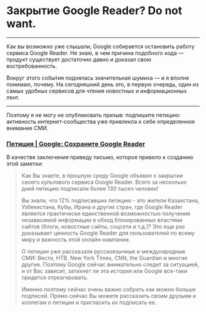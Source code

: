 # Закрытие Google Reader? Do not want.

* * *
Как вы возможно уже слышали, Google собирается остановить работу сервиса Google Reader. Не знаю, в чем причина подобного хода — продукт существует достаточно давно и доказал свою востребованность.

Вокруг этого события поднялась значительная шумиха — и я вполне понимаю, почему. На сегодняшний день это, в первую очередь, один из самых удобных сервисов для чтения новостных и информационных лент.
* * *

Поэтому я не могу не опубликовать призыв: подпишите петицию: активность интернет-сообщества уже привлекла к себе определенное внимание СМИ.

### [Петиция | Google: Сохраните Google Reader](http://www.change.org/googlereaderrus)

  
В качестве заключения приведу письмо, которое привело к созданию этой заметки:

> Как Вы знаете, в прошлую среду Google объявил о закрытии своего культового сервиса Google Reader. Всего за несколько дней петицию подписали более 130 тысяч человек!
> 
> Вы знали, что 12% подписавших петицию - это жители Казахстана, Узбекистана, Кубы, Ирана и других стран, где Google Reader является практически единственной возможностью получения независимой информации в обход блокированных властями сайтов (блоги, новостные сайты, соцсети и т.д.)? Это еще раз доказывает ценность Google Reader для пользователей по всему миру и важность этой онлайн-кампании.
> 
> О петиции уже рассказали русскоязычные и международные СМИ: Вести, НТВ, New York Times, CNN, the Guardian и многие другие. Поэтому Google сейчас внимательно следит за ситуацией, и от Вас зависит, затихнет ли эта история или Google все-таки придется отреагировать.
> 
> Именно поэтому сейчас очень важно собрать как можно больше подписей. Прямо сейчас Вы можете рассказать своим друзьям и коллегам о петиции и пригласить их подписать ее.